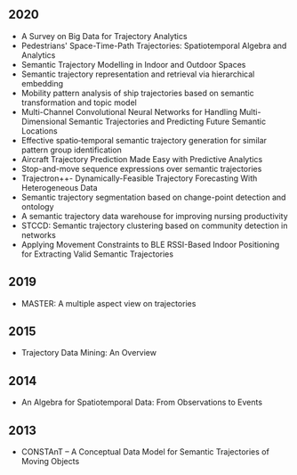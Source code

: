 ## 2020
- A Survey on Big Data for Trajectory Analytics
- Pedestrians' Space-Time-Path Trajectories: Spatiotemporal Algebra and Analytics
- Semantic Trajectory Modelling in Indoor and Outdoor Spaces
- Semantic trajectory representation and retrieval via hierarchical embedding
- Mobility pattern analysis of ship trajectories based on semantic transformation and topic model
- Multi-Channel Convolutional Neural Networks for Handling Multi-Dimensional Semantic Trajectories and Predicting Future Semantic Locations
- Effective spatio‐temporal semantic trajectory generation for similar pattern group identification
- Aircraft Trajectory Prediction Made Easy with Predictive Analytics
- Stop-and-move sequence expressions over semantic trajectories
- Trajectron++- Dynamically-Feasible Trajectory Forecasting With Heterogeneous Data
- Semantic trajectory segmentation based on change-point detection and ontology
- A semantic trajectory data warehouse for improving nursing productivity
- STCCD: Semantic trajectory clustering based on community detection in networks
- Applying Movement Constraints to BLE RSSI-Based Indoor Positioning for Extracting Valid Semantic Trajectories

## 2019
- MASTER: A multiple aspect view on trajectories

## 2015
- Trajectory Data Mining: An Overview

## 2014
- An Algebra for Spatiotemporal Data: From Observations to Events

## 2013
- CONSTAnT – A Conceptual Data Model for Semantic Trajectories of Moving Objects

